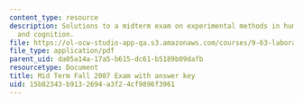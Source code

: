 ```yaml
---
content_type: resource
description: Solutions to a midterm exam on experimental methods in human perception
  and cognition.
file: https://ol-ocw-studio-app-qa.s3.amazonaws.com/courses/9-63-laboratory-in-visual-cognition-fall-2009/15b82343b9132694a3f24cf9896f3961_MIT9_63F09_exam01.pdf
file_type: application/pdf
parent_uid: da05a14a-17a5-b615-dc61-b5189b09dafb
resourcetype: Document
title: Mid Term Fall 2007 Exam with answer key
uid: 15b82343-b913-2694-a3f2-4cf9896f3961
---
```

